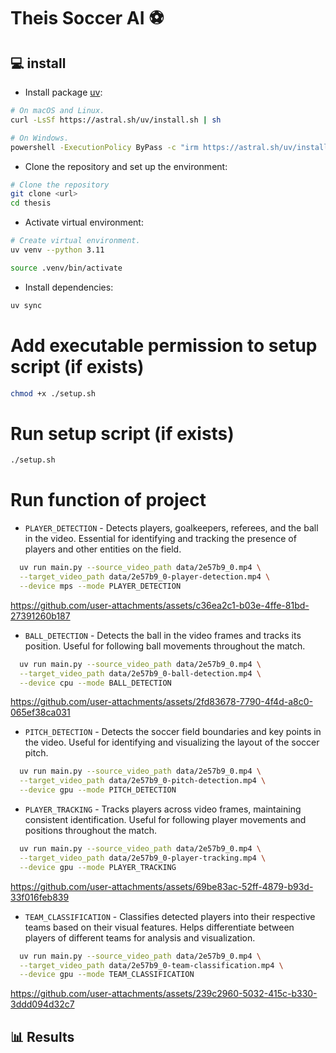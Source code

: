 # Theis Soccer AI ⚽

## 💻 install
- Install package [uv](https://github.com/astral-sh/uv):

```bash
# On macOS and Linux.
curl -LsSf https://astral.sh/uv/install.sh | sh

# On Windows.
powershell -ExecutionPolicy ByPass -c "irm https://astral.sh/uv/install.ps1 | iex"
```

- Clone the repository and set up the environment:

```bash
# Clone the repository
git clone <url>
cd thesis
```

- Activate virtual environment:

```bash
# Create virtual environment.
uv venv --python 3.11

source .venv/bin/activate
```

- Install dependencies:
```bash
uv sync
```

# Add executable permission to setup script (if exists)
```bash
chmod +x ./setup.sh
```
# Run setup script (if exists)
```bash
./setup.sh
```
# Run function of project

- `PLAYER_DETECTION` - Detects players, goalkeepers, referees, and the ball in the 
video. Essential for identifying and tracking the presence of players and other 
entities on the field.

```bash
  uv run main.py --source_video_path data/2e57b9_0.mp4 \
  --target_video_path data/2e57b9_0-player-detection.mp4 \
  --device mps --mode PLAYER_DETECTION
```

  https://github.com/user-attachments/assets/c36ea2c1-b03e-4ffe-81bd-27391260b187



- `BALL_DETECTION` - Detects the ball in the video frames and tracks its position. 
Useful for following ball movements throughout the match.

```bash
  uv run main.py --source_video_path data/2e57b9_0.mp4 \
  --target_video_path data/2e57b9_0-ball-detection.mp4 \
  --device cpu --mode BALL_DETECTION
```

  https://github.com/user-attachments/assets/2fd83678-7790-4f4d-a8c0-065ef38ca031

- `PITCH_DETECTION` - Detects the soccer field boundaries and key points in the video. 
Useful for identifying and visualizing the layout of the soccer pitch.

```bash  
  uv run main.py --source_video_path data/2e57b9_0.mp4 \
  --target_video_path data/2e57b9_0-pitch-detection.mp4 \
  --device gpu --mode PITCH_DETECTION
```

- `PLAYER_TRACKING` - Tracks players across video frames, maintaining consistent 
identification. Useful for following player movements and positions throughout the 
match.

```bash  
  uv run main.py --source_video_path data/2e57b9_0.mp4 \
  --target_video_path data/2e57b9_0-player-tracking.mp4 \
  --device gpu --mode PLAYER_TRACKING
```
  
  https://github.com/user-attachments/assets/69be83ac-52ff-4879-b93d-33f016feb839

- `TEAM_CLASSIFICATION` - Classifies detected players into their respective teams based 
on their visual features. Helps differentiate between players of different teams for 
analysis and visualization.

```bash  
  uv run main.py --source_video_path data/2e57b9_0.mp4 \
  --target_video_path data/2e57b9_0-team-classification.mp4 \
  --device gpu --mode TEAM_CLASSIFICATION
```

  https://github.com/user-attachments/assets/239c2960-5032-415c-b330-3ddd094d32c7




## 📊 Results
